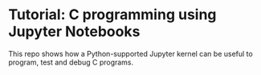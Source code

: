 # Tutorial: C programming using Jupyter Notebooks

This repo shows how a Python-supported Jupyter kernel can be useful to program, test and debug C programs.